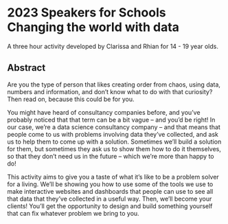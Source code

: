 # 2023 Speakers for Schools Changing the world with data

A three hour activity developed by Clarissa and Rhian for 14 - 19 year olds.

## Abstract

Are you the type of person that likes creating order from chaos, using data, numbers and information, and don’t know what to do with that curiosity? Then read on, because this could be for you.

You might have heard of consultancy companies before, and you’ve probably noticed that that term can be a bit vague – and you’d be right! In our case, we’re a data science consultancy company – and that means that people come to us with problems involving data they’ve collected, and ask us to help them to come up with a solution. Sometimes we’ll build a solution for them, but sometimes they ask us to show them how to do it themselves, so that they don’t need us in the future – which we’re more than happy to do!

This activity aims to give you a taste of what it’s like to be a problem solver for a living. We’ll be showing you how to use some of the tools we use to make interactive websites and dashboards that people can use to see all that data that they’ve collected in a useful way. Then, we’ll become your clients! You’ll get the opportunity to design and build something yourself that can fix whatever problem we bring to you.